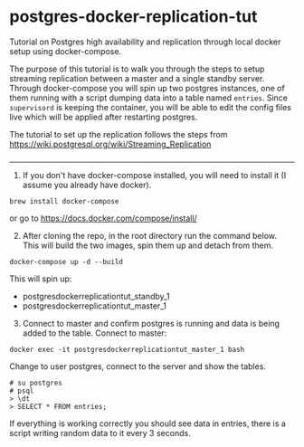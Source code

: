 # postgres-docker-replication-tut
Tutorial on Postgres high availability and replication through local docker setup using docker-compose.

The purpose of this tutorial is to walk you through the steps to setup streaming replication between a master and a single standby server. Through docker-compose you will spin up two postgres instances, one of them running with a script dumping data into a table named `entries`. Since `supervisord` is keeping the container, you will be able to edit the config files live which will be applied after restarting postgres.

The tutorial to set up the replication follows the steps from https://wiki.postgresql.org/wiki/Streaming_Replication

### 
***

1) If you don't have docker-compose installed, you will need to install it (I assume you already have docker).

```
brew install docker-compose
```
or go to https://docs.docker.com/compose/install/

2) After cloning the repo, in the root directory run the command below. This will build the two images, spin them up and detach from them.
```
docker-compose up -d --build
```
This will spin up:
* postgresdockerreplicationtut_standby_1
* postgresdockerreplicationtut_master_1
3) Connect to master and confirm postgres is running and data is being added to the table.
Connect to master:
```
docker exec -it postgresdockerreplicationtut_master_1 bash
```
Change to user postgres, connect to the server and show the tables.
```
# su postgres
# psql
> \dt
> SELECT * FROM entries;
```
If everything is working correctly you should see data in entries, there is a script writing random data to it every 3 seconds.


